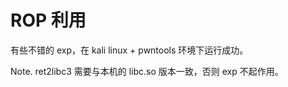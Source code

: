 # ROP 利用

有些不错的 exp，在 kali linux + pwntools 环境下运行成功。

Note. ret2libc3 需要与本机的 libc.so 版本一致，否则 exp 不起作用。

